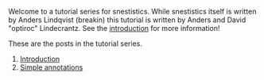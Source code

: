 Welcome to a tutorial series for snestistics. While snestistics itself is written by Anders Lindqvist (breakin) this tutorial is written by Anders and David "optiroc" Lindecrantz. See the [introduction](tutorial-1) for more information!

These are the posts in the tutorial series. 

1. [Introduction](tutorial-1)
2. [Simple annotations](tutorial-2)
